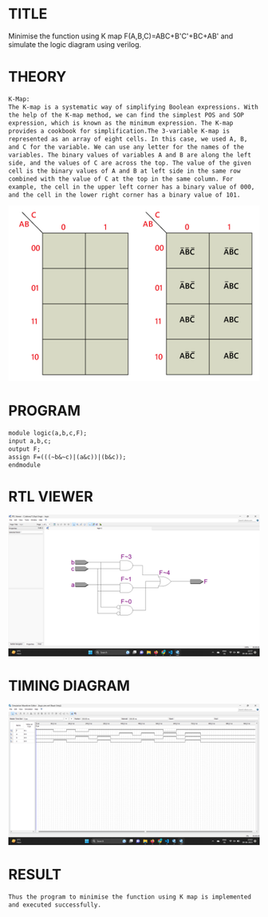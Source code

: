 # TITLE
Minimise the function using K map F(A,B,C)=ABC+B'C'+BC+AB' and simulate the logic diagram using verilog.

# THEORY

    K-Map:
    The K-map is a systematic way of simplifying Boolean expressions. With the help of the K-map method, we can find the simplest POS and SOP expression, which is known as the minimum expression. The K-map provides a cookbook for simplification.The 3-variable K-map is represented as an array of eight cells. In this case, we used A, B, and C for the variable. We can use any letter for the names of the variables. The binary values of variables A and B are along the left side, and the values of C are across the top. The value of the given cell is the binary values of A and B at left side in the same row combined with the value of C at the top in the same column. For example, the cell in the upper left corner has a binary value of 000, and the cell in the lower right corner has a binary value of 101.

![Simulation-project--Digital-Electronics](simu3.png)


# PROGRAM

```
module logic(a,b,c,F);
input a,b,c;
output F;
assign F=(((~b&~c)|(a&c))|(b&c));
endmodule
```

# RTL VIEWER
![Simulation-project--Digital-Electronics](simu1.png)

# TIMING DIAGRAM
![Simulation-project--Digital-Electronics](simu2.png)

# RESULT
    Thus the program to minimise the function using K map is implemented and executed successfully.
